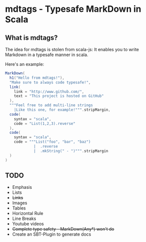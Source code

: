 # mdtags - Typesafe MarkDown in Scala

## What is mdtags?

The idea for mdtags is stolen from scala-js: It enables you to
write Markdown in a typesafe manner in scala.

Here's an example:

```scala
MarkDown(
  h1("Hello from mdtags!"),
  "Make sure to always code typesafe!",
  link(
    link = "http://www.github.com/",
    text = "This project is hosted on GitHub"
  ),
  """Feel free to add multi-line strings
    |Like this one, for example!""".stripMargin,
  code(
    syntax = "scala",
    code = "List(1,2,3).reverse"
  ),
  code(
    syntax = "scala",
    code = """List("foo", "bar", "baz")
             |  .reverse
             |  .mkString(" - ")""".stripMargin
  )
)
```

## TODO

* Emphasis
* Lists
* ~~Links~~
* Images
* Tables
* Horizontal Rule
* Line Breaks
* Youtube videos
* ~~Complete type safety - MarkDown(Any*) won't do~~
* Create an SBT-Plugin to generate docs